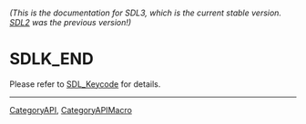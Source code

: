 ###### (This is the documentation for SDL3, which is the current stable version. [SDL2](https://wiki.libsdl.org/SDL2/) was the previous version!)
# SDLK_END

Please refer to [SDL_Keycode](SDL_Keycode) for details.

----
[CategoryAPI](CategoryAPI), [CategoryAPIMacro](CategoryAPIMacro)

